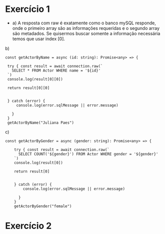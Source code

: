 # Exercício 1

* a) A resposta com raw é exatamente como o banco mySQL responde, onde o primeiro array são as informações requeridas e o segundo array são metadados. Se quisermos buscar somente a informação necessária temos que usar index [0].

 b)
 ```
const getActorByName = async (id: string): Promise<any> => {
  
  try { const result = await connection.raw(`
    SELECT * FROM Actor WHERE name = '${id}'
  `)
  console.log(result[0][0])

  return result[0][0]


  } catch (error) {
      console.log(error.sqlMessage || error.message)

    }
  }
  getActorByName("Juliana Paes")
```

c) 
```
const getActorByGender = async (gender: string): Promise<any> => {
  
    try { const result = await connection.raw(`
      SELECT COUNT('${gender}') FROM Actor WHERE gender = '${gender}'
    `)
    console.log(result[0])
  
    return result[0]
  
  
    } catch (error) {
        console.log(error.sqlMessage || error.message)
  
      }
    }
    getActorByGender("female")
```

# Exercício 2


